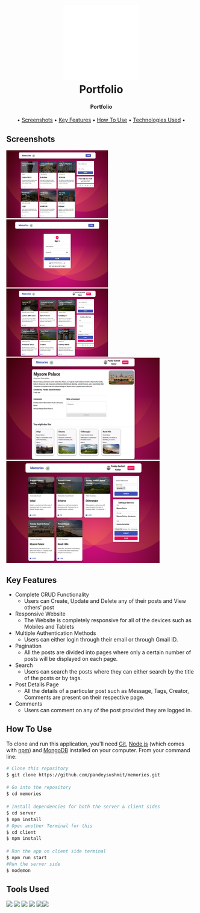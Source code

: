 <h1 align="center">
  <br>
  <a href="https://portfolio-elkq-pandey-sushmit.vercel.app/"><img src="https://raw.githubusercontent.com/pandeysushmit/portfolio/main/public/logo.svg" alt="Portfolio" height="200" width="200"></a>
  <br>
  Portfolio
  <br>
</h1>

<h4 align="center">Portfolio</h4>

<p align="center">
</p>

<p align="center">
• <a href="#Screenshots">Screenshots</a> •
  <a href="#key-features">Key Features</a> •
  <a href="#how-to-use">How To Use</a> •
  <a href="#tools-used">Technologies Used</a> •
<!--   <a href="#contributers-to-this-project">Contributors</a> • -->
</p>


## Screenshots

<p align="center">
  
<img src="https://raw.githubusercontent.com/pandeysushmit/memories/main/screenshots/home_without_login.png" alt="home" title="Home Page" height="180" width="270"> <img src="https://raw.githubusercontent.com/pandeysushmit/memories/main/screenshots/Auth.png" alt="auth" title="Authorization Page with Google Login" height="180" width="270"> <img src="https://raw.githubusercontent.com/pandeysushmit/memories/main/screenshots/pagination.png" alt="pagination" title="Pagination showing certain posts in one page" height="180" width="270">
<img src="https://raw.githubusercontent.com/pandeysushmit/memories/main/screenshots/post_details.png" alt="post details" title="Post Details Page showing all the relevant information along with Comments and Recommended Posts" height="270" width="407"> <img src="https://raw.githubusercontent.com/pandeysushmit/memories/main/screenshots/search.png" alt="search" title="Search Functionality by tags and title" height="270" width="407">

</p>

## Key Features

* Complete CRUD Functionality
  - Users can Create, Update and Delete any of their posts and View others' post
* Responsive Website
  - The Website is completely responsive for all of the devices such as Mobiles and Tablets
* Multiple Authentication Methods
  - Users can either login through their email or through Gmail ID.
* Pagination
  - All the posts are divided into pages where only a certain number of posts will be displayed on each page.
* Search
  - Users can search the posts where they can either search by the title of the posts or by tags.
* Post Details Page
  - All the details of a particular post such as Message, Tags, Creator, Comments are present on their respective page.
* Comments
  - Users can comment on any of the post provided they are logged in.

## How To Use

To clone and run this application, you'll need [Git](https://git-scm.com), [Node.js](https://nodejs.org/en/download/) (which comes with [npm](http://npmjs.com)) and [MongoDB](https://www.mongodb.com/try/download/community) installed on your computer. From your command line:

```bash
# Clone this repository
$ git clone https://github.com/pandeysushmit/memories.git

# Go into the repository
$ cd memories

# Install dependencies for both the server & client sides
$ cd server
$ npm install
# Open another Terminal for this
$ cd client
$ npm install

# Run the app on client side terminal
$ npm run start
#Run the server side
$ nodemon
```
## Tools Used



<img src="https://www.svgrepo.com/download/331488/mongodb.svg" height="50"> <img src="https://www.svgrepo.com/show/330398/express.svg" height="50"> <img src="https://upload.wikimedia.org/wikipedia/commons/thumb/a/a7/React-icon.svg/2300px-React-icon.svg.png" height="50"> <img src="https://seeklogo.com/images/N/nodejs-logo-FBE122E377-seeklogo.com.png" height="50"> <img src="https://upload.wikimedia.org/wikipedia/commons/4/49/Redux.png" height="50"><img src="https://cdn.worldvectorlogo.com/logos/material-ui-1.svg" height="50">



